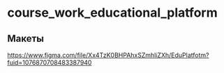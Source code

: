 # course_work_educational_platform
 
## Макеты 

https://www.figma.com/file/Xx4TzK0BHPAhxSZmhliZXh/EduPlatfotm?fuid=1076870708483387940
